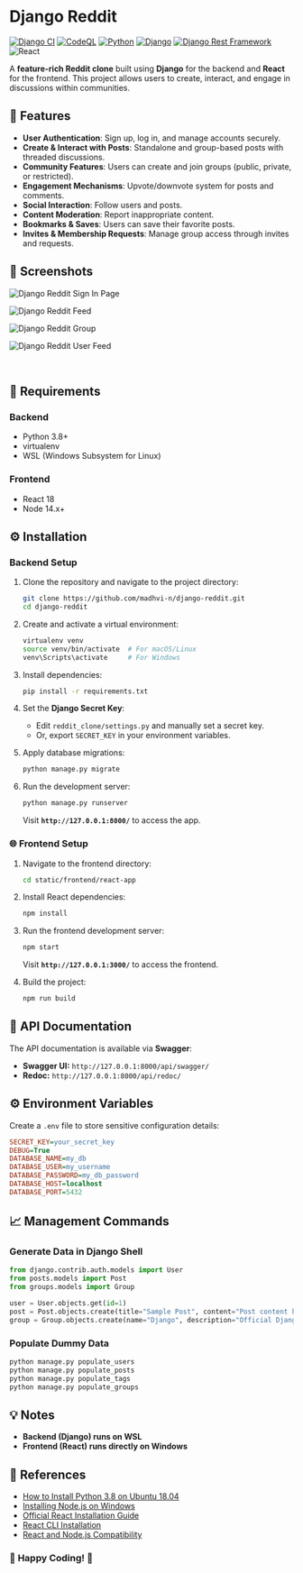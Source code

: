 # Django Reddit

[![Django CI](https://github.com/madhvi-n/django-reddit/actions/workflows/django.yml/badge.svg)](https://github.com/madhvi-n/django-reddit/actions/workflows/django.yml)
[![CodeQL](https://github.com/madhvi-n/django-reddit/actions/workflows/github-code-scanning/codeql/badge.svg)](https://github.com/madhvi-n/django-reddit/actions/workflows/github-code-scanning/codeql)
[![Python](https://img.shields.io/badge/Python-3.12-blue?style=flat&logo=python&logoColor=white)](https://www.python.org/)
[![Django](https://img.shields.io/badge/Django-3.1-brightgreen?style=flat&logo=django&logoColor=white)](https://www.djangoproject.com/)
[![Django Rest Framework](https://img.shields.io/badge/Django_Rest_Framework-3.11-red?style=flat&logo=django&logoColor=white)](https://www.django-rest-framework.org/)
![React](https://img.shields.io/badge/React-18-blue?style=flat&logo=react&logoColor=white)

A **feature-rich Reddit clone** built using **Django** for the backend and **React** for the frontend. This project allows users to create, interact, and engage in discussions within communities.

## 🚀 Features

- **User Authentication**: Sign up, log in, and manage accounts securely.
- **Create & Interact with Posts**: Standalone and group-based posts with threaded discussions.
- **Community Features**: Users can create and join groups (public, private, or restricted).
- **Engagement Mechanisms**: Upvote/downvote system for posts and comments.
- **Social Interaction**: Follow users and posts.
- **Content Moderation**: Report inappropriate content.
- **Bookmarks & Saves**: Users can save their favorite posts.
- **Invites & Membership Requests**: Manage group access through invites and requests.


## 📸 Screenshots

![Django Reddit Sign In Page](screenshots/image01.png?raw=true "Django Reddit Sign In")

![Django Reddit Feed](screenshots/image02.png?raw=true "Django Reddit Feed")

![Django Reddit Group](screenshots/image03.png?raw=true "Django Reddit Group")

![Django Reddit User Feed](screenshots/image04.png?raw=true "Django Reddit User Feed")

<br>

## 🔧 Requirements

### Backend
- Python 3.8+
- virtualenv
- WSL (Windows Subsystem for Linux)

### Frontend
- React 18
- Node 14.x+


## ⚙️ Installation

### Backend Setup
1. Clone the repository and navigate to the project directory:
    ```bash
    git clone https://github.com/madhvi-n/django-reddit.git
    cd django-reddit
    ```

2. Create and activate a virtual environment:
    ```bash
    virtualenv venv
    source venv/bin/activate  # For macOS/Linux
    venv\Scripts\activate     # For Windows
    ```

3. Install dependencies:
    ```bash
    pip install -r requirements.txt
    ```

4. Set the **Django Secret Key**:
    - Edit `reddit_clone/settings.py` and manually set a secret key.
    - Or, export `SECRET_KEY` in your environment variables.

5. Apply database migrations:
    ```bash
    python manage.py migrate
    ```

6. Run the development server:
    ```bash
    python manage.py runserver
    ```

    Visit **`http://127.0.0.1:8000/`** to access the app.



### 🌐 Frontend Setup
1. Navigate to the frontend directory:
    ```bash
    cd static/frontend/react-app
    ```

2. Install React dependencies:
    ```bash
    npm install
    ```

3. Run the frontend development server:
    ```bash
    npm start
    ```

    Visit **`http://127.0.0.1:3000/`** to access the frontend.
4. Build the project:
    ```bash
    npm run build
    ```

## 📝 API Documentation

The API documentation is available via **Swagger**:

- **Swagger UI:** `http://127.0.0.1:8000/api/swagger/`
- **Redoc:** `http://127.0.0.1:8000/api/redoc/`

## ⚙️ Environment Variables

Create a `.env` file to store sensitive configuration details:

```ini
SECRET_KEY=your_secret_key
DEBUG=True
DATABASE_NAME=my_db
DATABASE_USER=my_username
DATABASE_PASSWORD=my_db_password
DATABASE_HOST=localhost
DATABASE_PORT=5432
```


## 📈 Management Commands

### Generate Data in Django Shell
```python
from django.contrib.auth.models import User
from posts.models import Post
from groups.models import Group

user = User.objects.get(id=1)
post = Post.objects.create(title="Sample Post", content="Post content here", author=user)
group = Group.objects.create(name="Django", description="Official Django community on Django Reddit")
```

### Populate Dummy Data
```bash
python manage.py populate_users
python manage.py populate_posts
python manage.py populate_tags
python manage.py populate_groups
```


## 💡 Notes
- **Backend (Django) runs on WSL**
- **Frontend (React) runs directly on Windows**


## 📐 References
- [How to Install Python 3.8 on Ubuntu 18.04](https://linuxize.com/post/how-to-install-python-3-8-on-ubuntu-18-04/)
- [Installing Node.js on Windows](https://www.guru99.com/download-install-node-js.html)
- [Official React Installation Guide](https://react.dev/learn)
- [React CLI Installation](https://react.dev/learn)
- [React and Node.js Compatibility](https://react.dev/learn)

### 🎉 **Happy Coding!** 🚀

